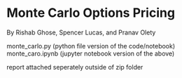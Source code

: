 
# Monte Carlo Options Pricing 

By Rishab Ghose, Spencer Lucas, and Pranav Olety 

monte_carlo.py (python file version of the code/notebook)
monte_caro.ipynb (jupyter notebook version of the above) 


report attached seperately outside of zip folder
